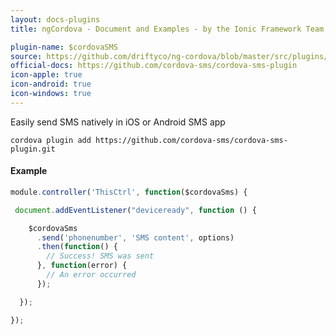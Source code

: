 ```yaml
---
layout: docs-plugins
title: ngCordova - Document and Examples - by the Ionic Framework Team

plugin-name: $cordovaSMS
source: https://github.com/driftyco/ng-cordova/blob/master/src/plugins/sms.js
official-docs: https://github.com/cordova-sms/cordova-sms-plugin
icon-apple: true
icon-android: true
icon-windows: true
---
```


Easily send SMS natively in iOS or Android SMS app

```
cordova plugin add https://github.com/cordova-sms/cordova-sms-plugin.git
```


#### Example

```javascript
module.controller('ThisCtrl', function($cordovaSms) {

 document.addEventListener("deviceready", function () {

    $cordovaSms
      .send('phonenumber', 'SMS content', options)
      .then(function() {
        // Success! SMS was sent
      }, function(error) {
        // An error occurred
      });

  });

});
```

